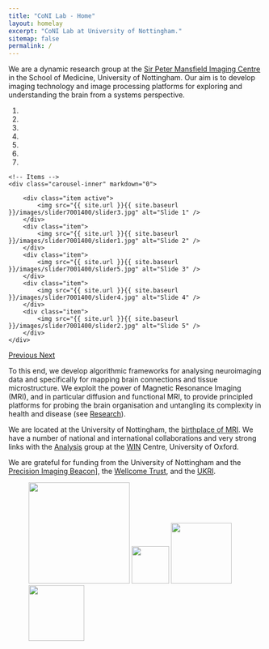 ```yaml
---
title: "CoNI Lab - Home"
layout: homelay
excerpt: "CoNI Lab at University of Nottingham."
sitemap: false
permalink: /
---
```


We are a dynamic research group at the <a href="https://www.nottingham.ac.uk/research/groups/spmic/index.aspx" target="_blank">Sir Peter Mansfield Imaging Centre</a> in the School of Medicine, University of Nottingham. Our aim is to develop imaging technology and image processing platforms for exploring and understanding the brain from a systems perspective.


<div markdown="0" id="carousel" class="carousel slide" data-ride="carousel" data-interval="5000" data-pause="hover" >
    <!-- Menu -->
    <ol class="carousel-indicators">
        <li data-target="#carousel" data-slide-to="0" class="active"></li>
        <li data-target="#carousel" data-slide-to="1"></li>
        <li data-target="#carousel" data-slide-to="2"></li>
        <li data-target="#carousel" data-slide-to="3"></li>
        <li data-target="#carousel" data-slide-to="4"></li>
        <li data-target="#carousel" data-slide-to="5"></li>
        <li data-target="#carousel" data-slide-to="6"></li>
    </ol>

    <!-- Items -->
    <div class="carousel-inner" markdown="0">

        <div class="item active">
            <img src="{{ site.url }}{{ site.baseurl }}/images/slider7001400/slider3.jpg" alt="Slide 1" />
        </div>
        <div class="item">
            <img src="{{ site.url }}{{ site.baseurl }}/images/slider7001400/slider1.jpg" alt="Slide 2" />
        </div>
        <div class="item">
            <img src="{{ site.url }}{{ site.baseurl }}/images/slider7001400/slider5.jpg" alt="Slide 3" />
        </div>
        <div class="item">
            <img src="{{ site.url }}{{ site.baseurl }}/images/slider7001400/slider4.jpg" alt="Slide 4" />
        </div>
        <div class="item">
            <img src="{{ site.url }}{{ site.baseurl }}/images/slider7001400/slider2.jpg" alt="Slide 5" />
        </div>
    </div>
  <a class="left carousel-control" href="#carousel" role="button" data-slide="prev">
    <span class="glyphicon glyphicon-chevron-left" aria-hidden="true"></span>
    <span class="sr-only">Previous</span>
  </a>
  <a class="right carousel-control" href="#carousel" role="button" data-slide="next">
    <span class="glyphicon glyphicon-chevron-right" aria-hidden="true"></span>
    <span class="sr-only">Next</span>
  </a>
</div>


To this end, we develop algorithmic frameworks for analysing neuroimaging data and specifically for mapping brain connections and tissue microstructure. We exploit the power of Magnetic Resonance Imaging (MRI), and in particular diffusion and functional MRI, to provide principled platforms for probing the brain organisation and untangling its complexity in health and disease (see [Research](research)).

We are located at the University of Nottingham, the <a href="https://en.wikipedia.org/wiki/Peter_Mansfield" target="_blank">birthplace of MRI</a>. We have a number of national and international collaborations and very
strong links with the <a href="https://www.win.ox.ac.uk/research/analysis-research" target="_blank">Analysis</a> group at the <a href="https://www.win.ox.ac.uk" target="_blank">WIN</a> Centre, University of Oxford.

We are grateful for funding from the University of Nottingham and the
<a href="https://www.nottingham.ac.uk/research/beacons-of-excellence/precision-imaging/precision-imaging.aspx" target="_blank">Precision Imaging Beacon]</a>, the <a href="https://wellcome.ac.uk" target="_blank">Wellcome Trust</a>, and the <a href="https://www.ukri.org" target="_blank">UKRI</a>.

<div markdown="1" class="center">
<figure class="fourth">
  <img src="{{ site.url }}{{ site.baseurl }}/images/logopic/Logo_SPMIC.jpg" style="width: 200px">
  <img src="{{ site.url }}{{ site.baseurl }}/images/logopic/Logo_WT.jpg" style="width: 74px">
  <img src="{{ site.url }}{{ site.baseurl }}/images/logopic/Logo_EPSRC.jpg" style="width: 120px">
  <img src="{{ site.url }}{{ site.baseurl }}/images/logopic/Logo_MRC.jpg" style="width: 110px">
</figure>
</div>

